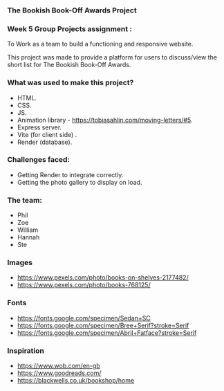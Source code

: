 ### The Bookish Book-Off Awards Project
### Week 5 Group Projects assignment :
To Work as a team to build a functioning and responsive website.  

This project was made to provide a platform for users to discuss/view the short list for The Bookish Book-Off Awards.

### What was used to make this project?
- HTML.
- CSS.
- JS.
- Animation library - https://tobiasahlin.com/moving-letters/#5.
- Express server.
- Vite (for client side) .
- Render (database).

### Challenges faced:
- Getting Render to integrate correctly. 
- Getting the photo gallery to display on load. 

### The team:
- Phil 
- Zoe
- William 
- Hannah
- Ste

### Images
- https://www.pexels.com/photo/books-on-shelves-2177482/
- https://www.pexels.com/photo/books-768125/


### Fonts
- https://fonts.google.com/specimen/Sedan+SC
- https://fonts.google.com/specimen/Bree+Serif?stroke=Serif
- https://fonts.google.com/specimen/Abril+Fatface?stroke=Serif

### Inspiration
- https://www.wob.com/en-gb
- https://www.goodreads.com/
- https://blackwells.co.uk/bookshop/home